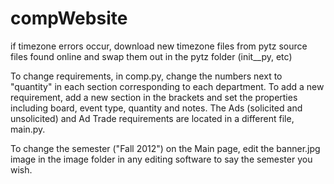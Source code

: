 compWebsite
===========

if timezone errors occur, download new timezone files from pytz source files found online and swap them out in the pytz folder (init__py, etc)

To change requirements, in comp.py, change the numbers next to "quantity" in each section corresponding to each department.  To add a new requirement, add a new section in the brackets and set the properties including board, event type, quantity and notes.  The Ads (solicited and unsolicited) and Ad Trade requirements are located in a different file, main.py.

To change the semester ("Fall 2012") on the Main page, edit the banner.jpg image in the image folder in any editing software to say the semester you wish.